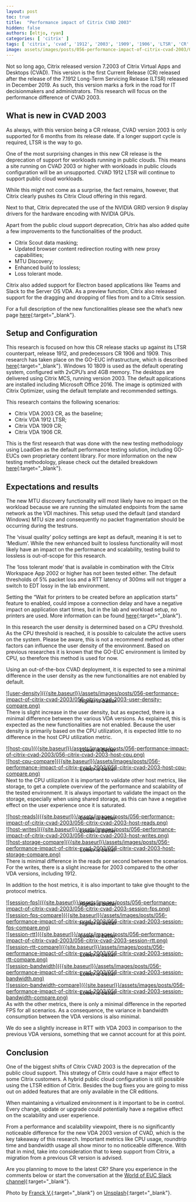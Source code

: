 ```yaml
---
layout: post
toc: true
title:  "Performance impact of Citrix CVAD 2003"
hidden: false
authors: [eltjo, ryan]
categories: [ 'citrix' ]
tags: [ 'citrix', 'cvad', '1912', '2003', '1909', '1906', 'LTSR', 'CR' ]
image: assets/images/posts/056-performance-impact-of-citrix-cvad-2003/056-citrix-cvad-2003-feature-image.png
---
```

Not so long ago, Citrix released version 7.2003 of Citrix Virtual Apps and Desktops (CVAD). This version is the first Current Release (CR) released after the release of the 7.1912 Long-Term Servicing Release (LTSR) released in December 2019. As such, this version marks a fork in the road for IT decisionmakers and administrators. This research will focus on the performance difference of CVAD 2003.

## What is new in CVAD 2003
As always, with this version being a CR release, CVAD version 2003 is only supported for 6 months from its release date. If a longer support cycle is required, LTSR is the way to go.

One of the most surprising changes in this new CR release is the deprecation of support for workloads running in public clouds. This means a site running on CVAD 2003 or higher with workloads in public clouds configuration will be an unsupported. CVAD 1912 LTSR will continue to support public cloud workloads.

While this might not come as a surprise, the fact remains, however, that Citrix clearly pushes its Citrix Cloud offering in this regard.

Next to that, Citrix deprecated the use of the NVIDIA GRID version 9 display drivers for the hardware encoding with NVIDIA GPUs.

Apart from the public cloud support deprecation, Citrix has also added quite a few improvements to the functionalities of the product.

  * Citrix Scout data masking;
  * Updated browser content redirection routing with new proxy capabilities;
  * MTU Discovery;
  * Enhanced build to lossless;
  * Loss tolerant mode.

Citrix also added support for Electron based applications like Teams and Slack to the Server OS VDA.
As a preview function, Citrix also released support for the dragging and dropping of files from and to a Citrix session.

For a full description of the new functionalities please see the what’s new page [here](https://docs.citrix.com/en-us/citrix-virtual-apps-desktops/whats-new.html){:target="_blank"}.

## Setup and Configuration
This research is focused on how this CR release stacks up against its LTSR counterpart, release 1912, and predecessors CR 1906 and 1909.
This research has taken place on the GO-EUC infrastructure, which is described [here]({{site.baseurl}}/architecture-and-hardware-setup-overview-2018){:target="_blank"}. Windows 10 1809 is used as the default operating system, configured with 2vCPU’s and 4GB memory. The desktops are delivered using Citrix MCS, running version 2003. The default applications are installed including Microsoft Office 2016. The image is optimized with Citrix Optimizer, using the default template and recommended settings.

This research contains the following scenarios:

  * Citrix VDA 2003 CR, as the baseline;
  * Citrix VDA 1912 LTSR;
  * Citrix VDA 1909 CR;
  * Citrix VDA 1906 CR.

This is the first research that was done with the new testing methodology using LoadGen as the default performance testing solution, including GO-EUCs own proprietary content library. For more information on the new testing methodology, please check out the detailed breakdown [here]({{site.baseurl}}/insight-in-the-testing-methodology-2020){:target="_blank"}.

## Expectations and results
The new MTU discovery functionality will most likely have no impact on the workload because we are running the simulated endpoints from the same network as the VDI machines. This setup used the default (and standard Windows) MTU size and consequently no packet fragmentation should be occurring during the testruns.

The ‘visual quality’ policy settings are kept as default, meaning it is set to ‘Medium’. While the new enhanced built to lossless functionality will most likely have an impact on the performance and scalability, testing build to lossless is out-of-scope for this research.

The ‘loss tolerant mode’ that is available in combination with the Citrix Workspace App 2002 or higher has not been tested either. The default thresholds of 5% packet loss and a RTT latency of 300ms will not trigger a switch to EDT lossy in the lab environment.

Setting the “Wait for printers to be created before an application starts” feature to enabled, could impose a connection delay and have a negative impact on application start times, but in the lab and workload setup, no printers are used. More information can be found [here](https://docs.citrix.com/en-us/citrix-virtual-apps-desktops/policies/reference/ica-policy-settings/printing-policy-settings.html#wait-for-printers-to-be-created){:target="_blank"}.

In this research the user density is determined based on a CPU threshold. As the CPU threshold is reached, it is possible to calculate the active users on the system. Please be aware, this is not a recommend method as other factors can influence the user density of the environment. Based on previous researches it is known that the GO-EUC environment is limited by CPU, so therefore this method is used for now.

Using an out-of-the-box CVAD deployment, it is expected to see a minimal difference in the user density as the new functionalities are not enabled by default.

<a href="{{site.baseurl}}/assets/images/posts/056-performance-impact-of-citrix-cvad-2003/056-citrix-cvad-2003-user-density-compare.png" data-lightbox="user-density">
 ![user-density]({{site.baseurl}}/assets/images/posts/056-performance-impact-of-citrix-cvad-2003/056-citrix-cvad-2003-user-density-compare.png)
</a>
<p align="center" style="margin-top: -30px;" >
  <i>Higher is better</i>
</p>

There is slight increase in the user density, but as expected, there is a minimal difference between the various VDA versions. As explained, this is expected as the new functionalities are not enabled. Because the user density is primarily based on the CPU utilization, it is expected little to no difference in the host CPU utilization metric.

<a href="{{site.baseurl}}/assets/images/posts/056-performance-impact-of-citrix-cvad-2003/056-citrix-cvad-2003-host-cpu.png" data-lightbox="host-cpu">
 ![host-cpu]({{site.baseurl}}/assets/images/posts/056-performance-impact-of-citrix-cvad-2003/056-citrix-cvad-2003-host-cpu.png)
</a>
<p align="center" style="margin-top: -30px;" >
  <i>Lower is better</i>
</p>

<a href="{{site.baseurl}}/assets/images/posts/056-performance-impact-of-citrix-cvad-2003/056-citrix-cvad-2003-host-cpu-compare.png" data-lightbox="host-cpu-compare">
 ![host-cpu-compare]({{site.baseurl}}/assets/images/posts/056-performance-impact-of-citrix-cvad-2003/056-citrix-cvad-2003-host-cpu-compare.png)
</a>
<p align="center" style="margin-top: -30px;" >
  <i>Lower is better</i>
</p>

Next to the CPU utilization it is important to validate other host metrics, like storage, to get a complete overview of the performance and scalability of the tested environment. It is always important to validate the impact on the storage, especially when using shared storage, as this can have a negative effect on the user experience once it is saturated.

<a href="{{site.baseurl}}/assets/images/posts/056-performance-impact-of-citrix-cvad-2003/056-citrix-cvad-2003-host-reads.png" data-lightbox="host-reads">
 ![host-reads]({{site.baseurl}}/assets/images/posts/056-performance-impact-of-citrix-cvad-2003/056-citrix-cvad-2003-host-reads.png)
</a>
<p align="center" style="margin-top: -30px;" >
  <i>Lower is better</i>
</p>

<a href="{{site.baseurl}}/assets/images/posts/056-performance-impact-of-citrix-cvad-2003/056-citrix-cvad-2003-host-writes.png" data-lightbox="host-cpu">
 ![host-writes]({{site.baseurl}}/assets/images/posts/056-performance-impact-of-citrix-cvad-2003/056-citrix-cvad-2003-host-writes.png)
</a>
<p align="center" style="margin-top: -30px;" >
  <i>Lower is better</i>
</p>

<a href="{{site.baseurl}}/assets/images/posts/056-performance-impact-of-citrix-cvad-2003/056-citrix-cvad-2003-host-storage-compare.png" data-lightbox="host-storage-compare">
 ![host-storage-compare]({{site.baseurl}}/assets/images/posts/056-performance-impact-of-citrix-cvad-2003/056-citrix-cvad-2003-host-storage-compare.png)
</a>
<p align="center" style="margin-top: -30px;" >
  <i>Lower is better</i>
</p>

There is minimal difference in the reads per second between the scenarios. For the writes, there is a slight increase for 2003 compared to the other VDA versions, including 1912.

In addition to the host metrics, it is also important to take give thought to the protocol metrics.

<a href="{{site.baseurl}}/assets/images/posts/056-performance-impact-of-citrix-cvad-2003/056-citrix-cvad-2003-session-fps.png" data-lightbox="session-fps">
 ![session-fps]({{site.baseurl}}/assets/images/posts/056-performance-impact-of-citrix-cvad-2003/056-citrix-cvad-2003-session-fps.png)
</a>
<p align="center" style="margin-top: -30px;" >
  <i>Higher is better</i>
</p>

<a href="{{site.baseurl}}/assets/images/posts/056-performance-impact-of-citrix-cvad-2003/056-citrix-cvad-2003-session-fps-compare.png" data-lightbox="session-fps-compare">
 ![session-fps-compare]({{site.baseurl}}/assets/images/posts/056-performance-impact-of-citrix-cvad-2003/056-citrix-cvad-2003-session-fps-compare.png)
</a>
<p align="center" style="margin-top: -30px;" >
  <i>Higher is better</i>
</p>

<a href="{{site.baseurl}}/assets/images/posts/056-performance-impact-of-citrix-cvad-2003/056-citrix-cvad-2003-session-rtt.png" data-lightbox="session-rtt">
 ![session-rtt]({{site.baseurl}}/assets/images/posts/056-performance-impact-of-citrix-cvad-2003/056-citrix-cvad-2003-session-rtt.png)
</a>
<p align="center" style="margin-top: -30px;" >
  <i>Lower is better</i>
</p>

<a href="{{site.baseurl}}/assets/images/posts/056-performance-impact-of-citrix-cvad-2003/056-citrix-cvad-2003-session-rtt-compare.png" data-lightbox="session-rtt-compare">
 ![session-rtt-compare]({{site.baseurl}}/assets/images/posts/056-performance-impact-of-citrix-cvad-2003/056-citrix-cvad-2003-session-rtt-compare.png)
</a>
<p align="center" style="margin-top: -30px;" >
  <i>Lower is better</i>
</p>

<a href="{{site.baseurl}}/assets/images/posts/056-performance-impact-of-citrix-cvad-2003/056-citrix-cvad-2003-session-bandwidth.png" data-lightbox="session-bandwidth">
 ![session-bandwidth]({{site.baseurl}}/assets/images/posts/056-performance-impact-of-citrix-cvad-2003/056-citrix-cvad-2003-session-bandwidth.png)
</a>
<p align="center" style="margin-top: -30px;" >
  <i>Lower is better</i>
</p>

<a href="{{site.baseurl}}/assets/images/posts/056-performance-impact-of-citrix-cvad-2003/056-citrix-cvad-2003-session-bandwidth-compare.png" data-lightbox="session-bandwidth-compare">
 ![session-bandwidth-compare]({{site.baseurl}}/assets/images/posts/056-performance-impact-of-citrix-cvad-2003/056-citrix-cvad-2003-session-bandwidth-compare.png)
</a>
<p align="center" style="margin-top: -30px;" >
  <i>Lower is better</i>
</p>

As with the other metrics, there is only a minimal difference in the reported FPS for all scenarios. As a consequence, the variance in bandwidth consumption between the VDA versions is also minimal.

We do see a slightly increase in RTT with VDA 2003 in comparison to the previous VDA versions, something that we cannot account for at this point.

## Conclusion
One of the biggest shifts of Citrix CVAD 2003 is the deprecation of the public cloud support. This strategy of Citrix could have a major effect to some Citrix customers. A hybrid public cloud configuration is still possible using the LTSR edition of Citrix. Besides the bug fixes you are going to miss out on added features that are only available in the CR editions.

When maintaining a virtualized environment is it important to be in control. Every change, update or upgrade could potentially have a negative effect on the scalability and user experience.

From a performance and scalability viewpoint, there is no significantly noticeable difference for the new VDA 2003 version of CVAD, which is the key takeaway of this research. Important metrics like CPU usage, roundtrip time and bandwidth usage all show minor to no noticeable difference. With that in mind, take into consideration that to keep support from Citrix, a migration from a previous CR version is advised.

Are you planning to move to the latest CR? Share you experience in the comments below or start the conversation at the [World of EUC Slack channel](https://worldofeuc.slack.com){:target="_blank"}.

Photo by [Franck V.](https://unsplash.com/@franckinjapan?utm_source=unsplash&utm_medium=referral&utm_content=creditCopyText){:target="_blank"} on [Unsplash](https://unsplash.com/s/photos/fork-in-the-road?utm_source=unsplash&utm_medium=referral&utm_content=creditCopyText){:target="_blank"}.